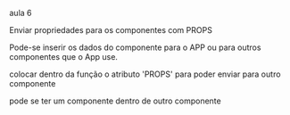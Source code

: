 aula 6

Enviar propriedades para os componentes com PROPS 

Pode-se inserir os dados do componente para o APP ou para outros componentes que o App use.

colocar dentro da função o atributo 'PROPS' para poder enviar para outro componente

pode se ter um componente dentro de outro componente

